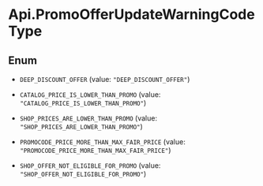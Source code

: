 # Api.PromoOfferUpdateWarningCodeType

## Enum


* `DEEP_DISCOUNT_OFFER` (value: `"DEEP_DISCOUNT_OFFER"`)

* `CATALOG_PRICE_IS_LOWER_THAN_PROMO` (value: `"CATALOG_PRICE_IS_LOWER_THAN_PROMO"`)

* `SHOP_PRICES_ARE_LOWER_THAN_PROMO` (value: `"SHOP_PRICES_ARE_LOWER_THAN_PROMO"`)

* `PROMOCODE_PRICE_MORE_THAN_MAX_FAIR_PRICE` (value: `"PROMOCODE_PRICE_MORE_THAN_MAX_FAIR_PRICE"`)

* `SHOP_OFFER_NOT_ELIGIBLE_FOR_PROMO` (value: `"SHOP_OFFER_NOT_ELIGIBLE_FOR_PROMO"`)


